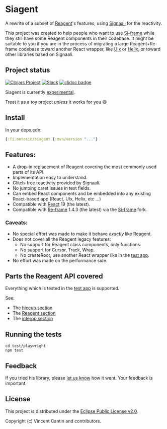 # Siagent

A rewrite of a subset of [Reagent](https://github.com/reagent-project/reagent)'s features,
using [Signaali](https://github.com/metosin/signaali) for the reactivity.

This project was created to help people who want to use [Si-frame](https://github.com/metosin/si-frame)
while they still have some Reagent components in their codebase.
It might be suitable to you if you are in the process of migrating a large Reagent+Re-frame codebase
toward another React wrapper, like [UIx](https://github.com/pitch-io/uix) or
[Helix](https://github.com/lilactown/helix), or toward other libraries based on Signaali.

## Project status

[![Clojars Project](https://img.shields.io/clojars/v/fi.metosin/siagent.svg)](https://clojars.org/fi.metosin/siagent)
[![Slack](https://img.shields.io/badge/slack-signaali-orange.svg?logo=slack)](https://clojurians.slack.com/app_redirect?channel=signaali)
[![cljdoc badge](https://cljdoc.org/badge/fi.metosin/siagent)](https://cljdoc.org/d/fi.metosin/siagent)

Siagent is currently [experimental](https://github.com/metosin/open-source/blob/main/project-status.md#experimental).

Treat it as a toy project *unless* it works for you 😄

## Install

In your deps.edn:

```clojure
{:fi.metosin/siagent {:mvn/version "..."}
```

## Features:

- A drop-in replacement of Reagent covering the most commonly used parts of its API.
- Implementation easy to understand.
- Glitch-free reactivity provided by Signaali.
- No jumping caret issues in text fields.
- Can embed React components and be embedded into any existing React-based app (React, UIx, Helix, etc ...)
- Compatible with [React](https://react.dev/) 19 (the latest).
- Compatible with [Re-frame](https://github.com/day8/re-frame/) 1.4.3 (the latest)
  via the [Si-frame](https://github.com/metosin/si-frame) fork.

### Caveats:

- No special effort was made to make it behave *exactly* like Reagent.
- Does not cover all the Reagent legacy features:
  - No support for Reagent class components, only functions.
  - No support for Cursor, Track, Wrap.
  - No createRoot, use another React wrapper like in the [test app](test/app/src/app/core.cljs).
- No effort was made on the performance side.

## Parts the Reagent API covered

Everything which is tested in the [test app](test/app/src/app/core.cljs) is supported.

See:
- The [hiccup section](test/app/src/app/hiccup.cljs)
- The [Reagent section](test/app/src/app/reagent.cljs)
- The [interop section](test/app/src/app/interop.cljs)

## Running the tests

```shell
cd test/playwright
npm test
```

## Feedback

If you tried his library, please [let us know](https://clojurians.slack.com/app_redirect?channel=signaali)
how it went. Your feedback is important.

## License

This project is distributed under the [Eclipse Public License v2.0](LICENSE).

Copyright (c) Vincent Cantin and contributors.
